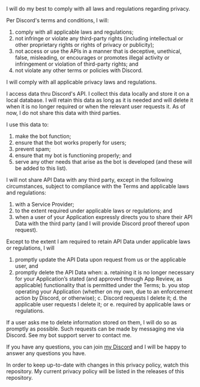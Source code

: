 I will do my best to comply with all laws and regulations regarding privacy.

Per Discord's terms and conditions, I will:
1. comply with all applicable laws and regulations;
2. not infringe or violate any third-party rights (including intellectual or other proprietary rights or rights of privacy or publicity);
3. not access or use the APIs in a manner that is deceptive, unethical, false, misleading, or encourages or promotes illegal activity or infringement or violation of third-party rights; and 
4. not violate any other terms or policies with Discord.

I will comply with all applicable privacy laws and regulations.

I access data thru Discord's API. I collect this data locally and store it on a local database. I will retain this data as long as it is needed and will delete it when it is no longer required or when the relevant user requests it. As of now, I do not share this data with third parties.

I use this data to:
1. make the bot function;
2. ensure that the bot works properly for users;
3. prevent spam;
4. ensure that my bot is functioning properly; and
5. serve any other needs that arise as the bot is developed (and these will be added to this list).

I will not share API Data with any third party, except in the following circumstances, subject to compliance with the Terms and applicable laws and regulations:
1. with a Service Provider;
2. to the extent required under applicable laws or regulations; and 
3. when a user of your Application expressly directs you to share their API Data with the third party (and I will provide Discord proof thereof upon request).

Except to the extent I am required to retain API Data under applicable laws or regulations, I will
1. promptly update the API Data upon request from us or the applicable user, and
2. promptly delete the API Data when:
  a. retaining it is no longer necessary for your Application’s stated (and approved through App Review, as applicable) functionality that is permitted under the Terms;
  b. you stop operating your Application (whether on my own, due to an enforcement action by Discord, or otherwise);
  c. Discord requests I delete it;
  d. the applicable user requests I delete it; or
  e. required by applicable laws or regulations.
  
If a user asks me to delete information stored on them, I will do so as promptly as possible. Such requests can be made by messaging me via Discord. See my bot support server to contact me.

If you have any questions, you can join [my Discord](https://discord.gg/a28VUkyrxp) and I will be happy to answer any questions you have.

In order to keep up-to-date with changes in this privacy policy, watch this repository. My current privacy policy will be listed in the releases of this repository.
